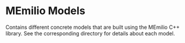 # MEmilio Models #

Contains different concrete models that are built using the MEmilio C++ library. See the corresponding directory for details about each model. 
